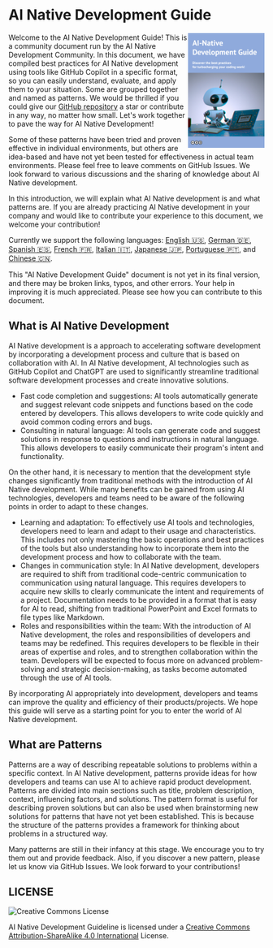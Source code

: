 # AI Native Development Guide

<img align="right" src="/top.png" title="AI Native Development Guide" width="30%">

Welcome to the AI Native Development Guide!
This is a community document run by the AI Native Development Community.
In this document, we have compiled best practices for AI Native development using tools like GitHub Copilot in a specific format, so you can easily understand, evaluate, and apply them to your situation.
Some are grouped together and named as patterns. We would be thrilled if you could give our [GitHub repository](https://github.com/AI-Native-Development/docs) a star or contribute in any way, no matter how small. Let's work together to pave the way for AI Native Development!

Some of these patterns have been tried and proven effective in individual environments, but others are idea-based and have not yet been tested for effectiveness in actual team environments.
Please feel free to leave comments on GitHub Issues.
We look forward to various discussions and the sharing of knowledge about AI Native development.

In this introduction, we will explain what AI Native development is and what patterns are.
If you are already practicing AI Native development in your company and would like to contribute your experience to this document, we welcome your contribution!

Currently we support the following languages: [English 🇺🇸](https://www.ai-native.dev/docs/), [German 🇩🇪](https://www.ai-native.dev/docs/v/de/), [Spanish 🇪🇸](https://www.ai-native.dev/docs/v/es/), [French 🇫🇷](https://www.ai-native.dev/docs/v/fr/), [Italian 🇮🇹](https://www.ai-native.dev/docs/v/it/), [Japanese 🇯🇵](https://www.ai-native.dev/docs/v/ja/), [Portuguese 🇵🇹](https://www.ai-native.dev/docs/v/pt/), and [Chinese 🇨🇳](https://www.ai-native.dev/docs/v/zh/).

This "AI Native Development Guide" document is not yet in its final version, and there may be broken links, typos, and other errors.
Your help in improving it is much appreciated.
Please see how you can contribute to this document.

## What is AI Native Development

AI Native development is a approach to accelerating software development by incorporating a development process and culture that is based on collaboration with AI.
In AI Native development, AI technologies such as GitHub Copilot and ChatGPT are used to significantly streamline traditional software development processes and create innovative solutions.

* Fast code completion and suggestions: AI tools automatically generate and suggest relevant code snippets and functions based on the code entered by developers.
This allows developers to write code quickly and avoid common coding errors and bugs.
* Consulting in natural language: AI tools can generate code and suggest solutions in response to questions and instructions in natural language.
This allows developers to easily communicate their program's intent and functionality.

On the other hand, it is necessary to mention that the development style changes significantly from traditional methods with the introduction of AI Native development.
While many benefits can be gained from using AI technologies, developers and teams need to be aware of the following points in order to adapt to these changes.

* Learning and adaptation: To effectively use AI tools and technologies, developers need to learn and adapt to their usage and characteristics.
This includes not only mastering the basic operations and best practices of the tools but also understanding how to incorporate them into the development process and how to collaborate with the team.
* Changes in communication style: In AI Native development, developers are required to shift from traditional code-centric communication to communication using natural language.
This requires developers to acquire new skills to clearly communicate the intent and requirements of a project.
Documentation needs to be provided in a format that is easy for AI to read, shifting from traditional PowerPoint and Excel formats to file types like Markdown.
* Roles and responsibilities within the team: With the introduction of AI Native development, the roles and responsibilities of developers and teams may be redefined.
This requires developers to be flexible in their areas of expertise and roles, and to strengthen collaboration within the team.
Developers will be expected to focus more on advanced problem-solving and strategic decision-making, as tasks become automated through the use of AI tools.

By incorporating AI appropriately into development, developers and teams can improve the quality and efficiency of their products/projects.
We hope this guide will serve as a starting point for you to enter the world of AI Native development.

## What are Patterns

Patterns are a way of describing repeatable solutions to problems within a specific context.
In AI Native development, patterns provide ideas for how developers and teams can use AI to achieve rapid product development.
Patterns are divided into main sections such as title, problem description, context, influencing factors, and solutions.
The pattern format is useful for describing proven solutions but can also be used when brainstorming new solutions for patterns that have not yet been established.
This is because the structure of the patterns provides a framework for thinking about problems in a structured way.

Many patterns are still in their infancy at this stage.
We encourage you to try them out and provide feedback.
Also, if you discover a new pattern, please let us know via GitHub Issues.
We look forward to your contributions!

## LICENSE

![Creative Commons License](https://i.creativecommons.org/l/by-sa/4.0/88x31.png)

AI Native Development Guideline is licensed under a [Creative Commons Attribution-ShareAlike 4.0 International](http://creativecommons.org/licenses/by-sa/4.0/) License.
